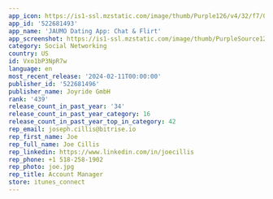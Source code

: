 ```yaml
---
app_icon: https://is1-ssl.mzstatic.com/image/thumb/Purple126/v4/32/f7/00/32f700ed-75c5-b938-abbb-37d5fb2ac15b/AppIcon-0-0-1x_U007epad-0-0-85-220.png/1024x1024bb.png
app_id: '522681493'
app_name: 'JAUMO Dating App: Chat & Flirt'
app_screenshot: https://is1-ssl.mzstatic.com/image/thumb/PurpleSource126/v4/da/ed/fa/daedfa4e-225b-df32-5b21-9a299da71db1/dc995706-84cb-4e0e-887a-a9c148bbe65f_0_APP_IPHONE_65_0.png/1242x2688bb.png
category: Social Networking
country: US
id: Vxo1bP3NpR7w
language: en
most_recent_release: '2024-02-11T00:00:00'
publisher_id: '522681496'
publisher_name: Joyride GmbH
rank: '439'
release_count_in_past_year: '34'
release_count_in_past_year_category: 16
release_count_in_past_year_top_in_category: 42
rep_email: joseph.cillis@bitrise.io
rep_first_name: Joe
rep_full_name: Joe Cillis
rep_linkedin: https://www.linkedin.com/in/joecillis
rep_phone: +1 518-258-1902
rep_photo: joe.jpg
rep_title: Account Manager
store: itunes_connect
---
```

